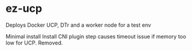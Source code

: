 # ez-ucp
Deploys Docker UCP, DTr and a worker node for a test env

Minimal install
Install CNI plugin step causes timeout issue if memory too low for UCP. Removed.
